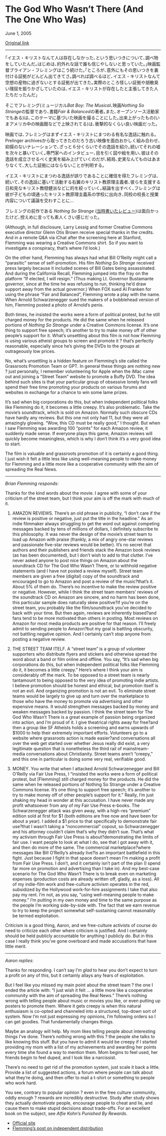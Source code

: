 The God Who Wasn’t There (And The One Who Was)
==============================================

June 1, 2005

[Original link](http://www.aaronsw.com/weblog/thegodmovie)

* * * * *

<!--
“I was doing some research into the idea that Jesus never existed. When
I first looked into it, I thought it was just a crackpot theory and I
was curious why anyone would believe this,” explains Brian Flemming. “To
my surprise I found the evidence kept stacking up. The more I looked
into it, the more that the facts aligned with those who said Jesus was
just a legendary character. The shaky evidence and the poor reasoning
were actually on the side of those who said that Jesus did exist.”
-->
｢イエス・キリストなんて人は存在しなかった､という思いつきについて､調べ物をしていたんだ｡はじめは､的外れな話で誰も信じやしないと思っていた｡｣映画監督ブライアン・フレミングはこう続けた｡｢ところが､意外にもその思いつきを裏付ける証拠がどんどん出てきてさ｡調べれば調べるほど､イエス・キリストなんて空想の産物に過ぎないとする証拠が出てきた｡実際のところ怪しい証拠や胡散臭い理屈を振りかざしていたのは､イエス・キリストが存在したと主張してきた人たちだったんだ｣

<!--
And so Flemming (*Bat Boy: The Musical*, *Nothing So Strange*, *Fair &
Balanced*, and all-around digital rights supporter) decided to make a
movie. The result, which is currently being screened across the country
in theaters and at atheist organizations and will be released on DVD
soon, is a shockingly good film.
-->
そこでフレミング(ミュージカル*Bat Boy: The Musical*､映画*Nothing So Strange*の監督であり､書籍*Fair & Balanced*の著者｡また､オープンソース活動家でもある)は､このテーマに基づいた映画を撮ることにした｡出来上がったもの(いまアメリカ中の映画館などで上映されてる)は､衝撃的なくらい良い映画だった｡

<!--
Flemming begins at the beginning: the popular story of Jesus. In a
hilarious montage of old footage taken from the Prelinger archives
underneath deadpan narration, he tells the story in six minutes. And
then it’s on to debunking it. Through interviews with various experts,
illustrated with entertaining graphics, he tries to reconstruct the
historical evidence for the story…only to find there isn’t much and a
lot doesn’t add up.
-->
映画では､フレミングはまずイエス・キリストにまつわる有名な逸話に触れる｡Prelinger archivesから取ってきたのだろう古い映像を面白おかしく組み合わせ､抑揚のないナレーションで､ざっと６分くらいでその逸話を紹介｡続いてそれの嘘を次々と暴いていく｡専門家へのインタビュー､目を引く図や絵を用い､彼はその逸話を成立させるべく史実を組み上げていくのだが､結局､史実なんてものはあまりなくて､大した証拠にはならないことが判明する｡

<!--
Convinced the story is wrong, Flemming takes aim at the right-wing
Christian fundamentalists who act based on it, the wishy-washy Christian
moderates who enable them, and the rest of the system. He concludes by
heading back home to the fundamentalist Christian school he attended as
a child to confront the principal about what he’s teaching children.
-->
イエス・キリストにまつわる逸話が誤りであることに確信を得たフレミングは､続いて､その逸話に基いて活動する右翼のキリスト教原理主義者､彼らを支援する日和見なキリスト教穏健派などに的を絞っていく｡結論を出すべく､フレミングは彼が子どもの頃通ったキリスト教原理主義系の学校に出向き､同校の校長と授業内容について議論を交わすことに...

<!--
Flemming’s previous film, *Nothing So Strange* ([which I also
reviewed](http://www.aaronsw.com/weblog/001102)) was interesting but, in
fairness, rather amateurish. No such criticism can be made of this film,
which has some of the best graphics I’ve seen in a documentary and a
brilliant score composed from the Creative Commons-licensed Wired CD by
the hertofore-unknown DJ Madson (a nom-de-plume of Flemming, I’m
beginning to suspect) by remixing popular artists. The whole thing, from
the interviews down to the promotional posters, hangs together so well
that it’s hard to believe Flemming is doing this all himself, but
apparently he is, with no liberal atheist conspiracy to back him.
-->
フレミングの前作である *Nothing So Strange* ([当時書いたレビュー](http://www.aaronsw.com/weblog/001102))は面白かったけど､控えめに言っても素人くさい感じだった｡

(Although, in full disclosure, Larry Lessig and former Creative Commons
executive director Glenn Otis Brown receive special thanks in the
credits. And in a remote Q&A via iChat after the screening here at
Stanford, Flemming was wearing a Creative Commons shirt. So if you want
to investigate a conspiracy, that’s where I’d look.)

On the other hand, Flemming has always had what Bill O’Reilly might call
a “parasitic” sense of self-promotion. His film *Nothing So Strange*
received press largely because it included scenes of Bill Gates being
assassinated. And during the California Recall, Flemming jumped into the
fray on the platform “If elected, I will resign.” (Thus making Lt.
Governor Bustamante governor, since at the time he was refusing to run,
thinking he’d draw support away from the actual governor.) When FOX sued
Al Franken for using the phrase “Fair and Balanced”, Flemming wrote a
play with the name. When Arnold Schwarzenegger sued the makers of a
bobblehead version of him, Flemming posted a photo of Arnold’s penis.

Both times, he insisted the works were a form of political protest, but
he still charged money for the products. He did the same when he
released portions of *Nothing So Strange* under a Creative Commons
license. It’s one thing to support free speech; it’s another to try to
make money off of other people’s support for it. What’s unsettling about
this film is not how Flemming is using various atheist groups to screen
and promote it ? that’s perfectly reasonable, especially since he’s
giving the DVDs to the groups at outrageously low prices.

No, what’s unsettling is a hidden feature on Flemming’s site called the
Grassroots Promotion Team or GPT. In general these things are nothing
new ? just personally, I remember volunteering for Apple when the iMac
came out and joining a “Street Team” website to promote a Buffy DVD. The
idea behind such sites is that your particular group of obsessive lonely
fans will spend their free time promoting your products on various
forums and websites in exchange for a chance to win some lame prizes.

It’s sad when big corporations do this, but when independent political
folks like Flemming do it, it becomes a little creepy. It’s also
problematic. Take the movie’s soundtrack, which is sold on Amazon.
Normally such obscure CDs have hardly any reviews. But this one not only
had 11, but they were all amazingly glowing. “Wow, this CD must be
really good,” I thought. But when I saw Flemming was awarding 100
“points” for each Amazon review, it suddenly made sense. If everyone
plays this game, Amazon reviews will quickly become meaningless, which
is why I don’t think it’s a very good idea to start.

The film is valuable and grassroots promotion of it is certainly a good
thing. I just wish it felt a little less like using well-meaning people
to make money for Flemming and a little more like a cooperative
community with the aim of spreading the Real News.

* * * * *

*Brian Flemming responds:*

Thanks for the kind words about the movie. I agree with some of your
criticism of the street team, but I think your aim is off the mark with
much of it.

1.  AMAZON REVIEWS. There’s an old phrase in publicity, “I don’t care if
    the review is positive or negative, just put the title in the
    headline.” As an indie filmmaker always struggling to get the word
    out against competing messages backed by tens of millions of
    dollars, I definitely subscribe to this philosophy. It was never the
    design of the movie’s street team to load up Amazon with praise
    (frankly, a mix of angry one-star reviews and passionate five-star
    reviews would be better). It’s no secret that authors and their
    publishers and friends stack the Amazon book reviews (as has been
    documented), but I don’t wish to add to that clutter. I’ve never
    asked anyone to post nice things on Amazon about the soundtrack CD
    for The God Who Wasn’t There, or to withhold negative statements
    (and I have not posted a review myself). Street team members are
    given a free (digital) copy of the soundtrack and encouraged to go
    to Amazon and post a review of the music?that’s it. About 5% of them
    do. There’s no incentive to make the review positive or negative.
    However, while I think the street team members’ reviews of the
    soundtrack CD on Amazon are sincere, and no harm has been done, this
    particular sample does naturally skew positive?if you’re on the
    street team, you probably like the film/soundtrack you’ve decided to
    back with your time. But then again, reviews are inherently
    biased?and fans tend to be more motivated than others in posting.
    Most reviews on Amazon for most media products are positive for that
    reason. I’ll freely admit to sending people to Amazon?but my goal is
    battling obscurity, not battling negative opinion. And I certainly
    can’t stop anyone from posting a negative review.

2.  THE STREET TEAM ITELF. A “street team” is a group of volunteer
    supporters who distribute flyers and stickers and otherwise spread
    the word about a band or film online and offline. You say, “It’s sad
    when big corporations do this, but when independent political folks
    like Flemming do it, it becomes a little creepy.” Here’s where I
    think your aim is considerably off the mark. To be opposed to a
    street team is nearly tantamount to being opposed to the very idea
    of promoting indie artists. I believe promotion should be honest and
    ethical, but promotion itself is not an evil. And organizing
    promotion is not an evil. To eliminate street teams would be largely
    to give up and turn over the marketplace to those who have the money
    to promote via advertising and other expensive means. It would
    strengthen messages backed by money and weaken messages backed by
    passion. I think the street team for The God Who Wasn’t There is a
    great example of passion being organized into action, and I’m proud
    of it. I give theatrical rights away for free?and then a group like
    SF Atheists holds a screening and earns upwards of \$1000 to help
    their extremely important efforts. Volunteers go to a website where
    grassroots action is made easier?and conversations all over the web
    get started over whether Jesus really did exist, a very legitimate
    question that is nonetheless the third rail of mainstream-media
    conversations about Christianity. Street teams aren’t “creepy,” and
    this one in particular is doing some very real, verifiable good.

3.  MONEY. You write that when I attacked Arnold Schwarzenegger and Bill
    O’Reilly via Fair Use Press, I “insisted the works were a form of
    political protest, but [Flemming] still charged money for the
    products. He did the same when he released portions of Nothing So
    Strange under a Creative Commons license. It’s one thing to support
    free speech; it’s another to try to make money off of other people’s
    support for it.” Really, I’m just shaking my head in wonder at this
    accusation. I have never made any profit whatsoever from any of my
    Fair Use Press e-books. The Schwarzenegger attack was given away,
    with a high-res “premium” edition sold at first for \$1 (both
    editions are free now and have been for about a year). I added a \$1
    price to that specifically to demonstrate fair use?that I wasn’t
    taking a “noncommercial” copout, so Schwarzenegger and his attorney
    couldn’t claim that’s why they didn’t sue. That’s what my activism
    through Fair Use Press is about?demonstrating the limits of fair
    use. I want people to look at what I do, see that I got away with
    it, and then do more of the same. The commercial marketplace?where
    messages like Bill O’Reilly’s already live?is an important
    battlefield in this fight. Just because I fight in that space
    doesn’t mean I’m making a profit from Fair Use Press. I don’t, and
    it certainly isn’t part of the plan (I spend far more on promotion
    and advertising than I take in). And my best-case scenario for The
    God Who Wasn’t There is to break even on marketing expenses
    (production costs are already written off, gladly, as a loss). All
    of my indie-film work and free-culture activism operates in the red,
    subsidized by the Hollywood work-for-hire assignments I take that
    also pay my rent. I’m not, as you say, “using well-meaning people to
    make money.” I’m putting in my own money and time to the same
    purpose as the people I’m working side-by-side with. The fact that
    we earn revenue to try to keep the project somewhat self-sustaining
    cannot reasonably be termed exploitation.

Criticism is a good thing, Aaron, and we free-culture activists of
course do need to criticize each other where criticism is justified. And
I certainly should be held publicly accountable for anything I publicly
do. But in this case I really think you’ve gone overboard and made
accusations that have little merit.

* * * * *

*Aaron replies:*

Thanks for responding. I can’t say I’m *glad* to hear you don’t expect
to turn a profit on any of this, but it certainly allays any fears of
exploitation.

But I feel like you missed my main point about the street team ? the one
I ended the article with: “I just wish it felt … a little more like a
cooperative community with the aim of spreading the Real News.” There’s
nothing wrong with telling people about music or movies you like, or
even putting up posters to promote them. Where it gets creepy is when
this natural enthusiasm is co-opted and channeled into a structured,
top-down sort of system. Now I’m not just expressing my opinions, I’m
following orders so I can get goodies. That fundamentally changes
things.

Maybe an analogy will help. My mom likes telling people about
interesting things I’ve done. There’s nothing wrong with this ? the
people she talks to like knowing this stuff. But you have to admit it
would be creepy if I started providing my mom with a list of my
achievements and awarding her points every time she found a way to
mention them. Mom begins to feel used, her friends begin to feel duped,
and I look like a narcissist.

There’s no need to get rid of the promotion system, just scale it back a
little. Provide a list of suggested actions, a forum where people can
talk about what they’re doing, and then offer to mail a t-shirt or
something to people who work hard.

You see, contrary to popular opinion ? even in the free culture
community, oddly enough ? rewards are incredibly destructive. Study
after study shows they actually *demotivate* people, encourage people to
cheat and lie, and cause them to make stupid decisions about trade-offs.
For an excellent book on the subject, see *Alfie Kohn’s Punished By
Rewards*.

-   [Official site](http://www.thegodmovie.com/)
-   [Flemming’s post on independent
    distribution](http://www.slumdance.com/blogs/brian_flemming/archives/001604.html)

